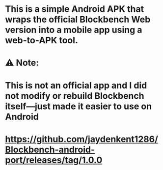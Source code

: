 # This is a simple Android APK that wraps the official Blockbench Web version into a mobile app using a web-to-APK tool.

# ⚠️ Note:
# This is not an official app and I did not modify or rebuild Blockbench itself—just made it easier to use on Android
# https://github.com/jaydenkent1286/Blockbench-android-port/releases/tag/1.0.0
